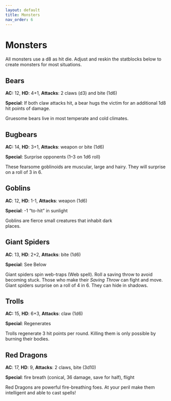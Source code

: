 ```yaml
---
layout: default
title: Monsters
nav_order: 6
---
```

# Monsters
All monsters use a d8 as hit die. Adjust and reskin the statblocks below to create monsters for most situations.

## Bears
**AC:** 12, **HD**: 4+1, **Attacks**: 2 claws (d3) and bite (1d6)

**Special**: If both claw attacks hit, a bear hugs the victim for an additional 1d8 hit points of damage.

Gruesome bears live in most temperate and cold climates.
## Bugbears
**AC:** 14, **HD**: 3+1, **Attacks**: weapon or bite (1d6) 

**Special**: Surprise opponents (1–3 on 1d6 roll)

These fearsome goblinoids are muscular, large and hairy. They will surprise on a roll of 3 in 6.
## Goblins
**AC**: 12, **HD**: 1-1, **Attacks**: weapon (1d6)

**Special**: -1 “to-hit” in sunlight  

Goblins are fierce small creatures that inhabit dark places.                                        
## Giant Spiders
**AC**: 13, **HD**: 2+2, **Attacks**: bite (1d6)

**Special**: See Below     

Giant spiders spin web-traps (Web spell). Roll a saving throw to avoid becoming stuck. Those who make their _Saving Throw_ can fight and move. Giant spiders surprise on a roll of 4 in 6. They can hide in shadows.
## Trolls
**AC:** 15, **HD**: 6+3, **Attacks**: claw (1d6)   

**Special**: Regenerates 

Trolls regenerate 3 hit points per round. Killing them is only possible by burning their bodies.
## Red Dragons
**AC**: 17, **HD**: 9, **Attacks**: 2 claws, bite (3d10)

**Special**: fire breath (conical, 36 damage, save for half), flight 

Red Dragons are powerful fire-breathing foes. At your peril make them intelligent and able to cast spells!
